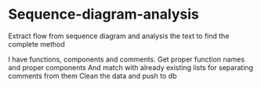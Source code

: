 # Sequence-diagram-analysis
Extract flow from sequence diagram and analysis the text to find the complete method


I have functions, components and comments.
Get proper function names and proper components
And match with already existing lists for separating comments from them
Clean the data and push to db
